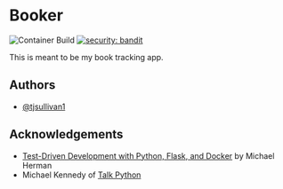 # Booker
![Container Build](https://github.com/tjsullivan1/flasker-books/actions/workflows/docker-image.yml/badge.svg)
[![security: bandit](https://img.shields.io/badge/security-bandit-yellow.svg)](https://github.com/PyCQA/bandit)

This is meant to be my book tracking app.

## Authors

- [@tjsullivan1](https://www.github.com/tjsullivan1)


## Acknowledgements

 - [Test-Driven Development with Python, Flask, and Docker](https://testdriven.io) by Michael Herman
 - Michael Kennedy of [Talk Python](https://talkpython.fm)
